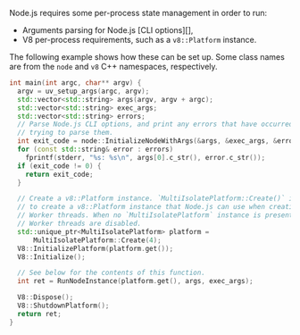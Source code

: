 
Node.js requires some per-process state management in order to run:

* Arguments parsing for Node.js [CLI options][],
* V8 per-process requirements, such as a `v8::Platform` instance.

The following example shows how these can be set up. Some class names are from
the `node` and `v8` C++ namespaces, respectively.

```cpp
int main(int argc, char** argv) {
  argv = uv_setup_args(argc, argv);
  std::vector<std::string> args(argv, argv + argc);
  std::vector<std::string> exec_args;
  std::vector<std::string> errors;
  // Parse Node.js CLI options, and print any errors that have occurred while
  // trying to parse them.
  int exit_code = node::InitializeNodeWithArgs(&args, &exec_args, &errors);
  for (const std::string& error : errors)
    fprintf(stderr, "%s: %s\n", args[0].c_str(), error.c_str());
  if (exit_code != 0) {
    return exit_code;
  }

  // Create a v8::Platform instance. `MultiIsolatePlatform::Create()` is a way
  // to create a v8::Platform instance that Node.js can use when creating
  // Worker threads. When no `MultiIsolatePlatform` instance is present,
  // Worker threads are disabled.
  std::unique_ptr<MultiIsolatePlatform> platform =
      MultiIsolatePlatform::Create(4);
  V8::InitializePlatform(platform.get());
  V8::Initialize();

  // See below for the contents of this function.
  int ret = RunNodeInstance(platform.get(), args, exec_args);

  V8::Dispose();
  V8::ShutdownPlatform();
  return ret;
}
```

